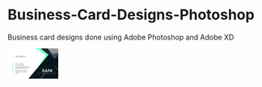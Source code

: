 # Business-Card-Designs-Photoshop
Business card designs done using Adobe Photoshop and Adobe XD

<img src="/first.jpg" width="100"/>
